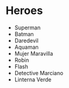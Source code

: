 # Heroes

* Superman
* Batman
* Daredevil
* Aquaman
* Mujer Maravilla
* Robin
* Flash
* Detective Marciano
* Linterna Verde
